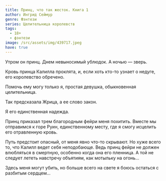 ```yaml
---
title: Принц, что так жесток. Книга 1
author: Ингрид Сеймур
genre: Фэнтези
series: Целительница королевств
tags:
  - 18+
  - фэнтези
image: /src/assets/img/439717.jpeg
have: true
---
```

Утром он принц. Днем невыносимый ублюдок. А ночью — зверь.

Кровь принца Калилла проклята, и, если хоть кто-то узнает о недуге, его королевство обречено.

Помочь ему могу только я, простая девушка, обыкновенная целительница.

Так предсказала Жрица, а ее слово закон.

Я его единственная надежда.

Принц приказал трем благородным фейри меня похитить. Вместе мы отправимся к горе Руин, единственному месту, где я смогу исцелить его отравленную кровь.

Путь предстоит опасный, от меня явно что-то скрывают. Но хуже всего то, что Калилл ведет себя неподобающе. Ведь принц фейри не должен влюбляться в смертную, особенно когда она его пленница. А той не следует лететь навстречу объятиям, как мотыльку на огонь...

Здесь меня могут убить, но больше всего на свете я боюсь остаться с разбитым сердцем…
